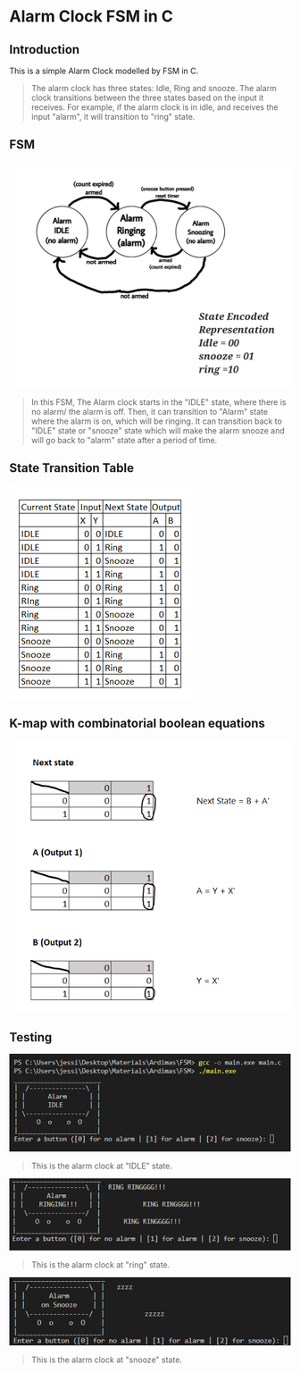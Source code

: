# Alarm Clock FSM in C

## Introduction
This is a simple Alarm Clock modelled by FSM in C.

> The alarm clock has three states: Idle, Ring and snooze. The alarm clock transitions between the three states based on the input it receives. For example, if the alarm clock is in idle, and receives the input "alarm", it will transition to "ring" state.

## FSM
![image](images/1.jpg)
>In this FSM, The Alarm clock starts in the "IDLE" state, where there is no alarm/ the alarm is off. Then, it can transition to "Alarm" state where the alarm is on, which will be ringing. It can transition back to "IDLE" state or "snooze" state which will make the alarm snooze and will go back to "alarm" state after a period of time.

## State Transition Table
![image](images/2.png)


## K-map with combinatorial boolean equations
![image](images/3.png)

## Testing
![image](images/4.png)
> This is the alarm clock at "IDLE" state.
 
![image](images/5.png)
> This is the alarm clock at "ring" state.

![image](images/6.png)
> This is the alarm clock at "snooze" state.
